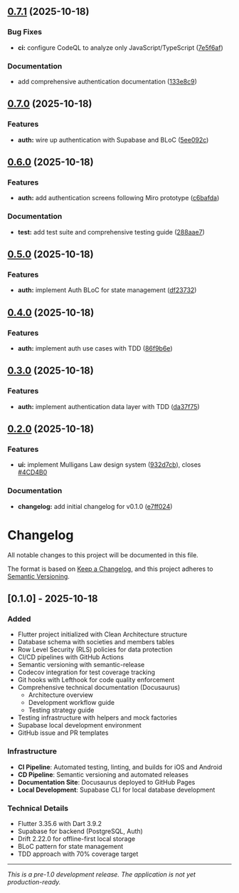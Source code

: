 ## [0.7.1](https://github.com/barry47products/mulligans-law/compare/v0.7.0...v0.7.1) (2025-10-18)


### Bug Fixes

* **ci:** configure CodeQL to analyze only JavaScript/TypeScript ([7e5f6af](https://github.com/barry47products/mulligans-law/commit/7e5f6af724ae37c33f60c999847c659f4c855927))


### Documentation

* add comprehensive authentication documentation ([133e8c9](https://github.com/barry47products/mulligans-law/commit/133e8c993c4e4c5a00e7199e2c78af2e639fd08a))

## [0.7.0](https://github.com/barry47products/mulligans-law/compare/v0.6.0...v0.7.0) (2025-10-18)


### Features

* **auth:** wire up authentication with Supabase and BLoC ([5ee092c](https://github.com/barry47products/mulligans-law/commit/5ee092cb5915b3710ee5befc79e9c7c7275a1944))

## [0.6.0](https://github.com/barry47products/mulligans-law/compare/v0.5.0...v0.6.0) (2025-10-18)


### Features

* **auth:** add authentication screens following Miro prototype ([c6bafda](https://github.com/barry47products/mulligans-law/commit/c6bafda1360239b246d093ff6666cca5aae32171))


### Documentation

* **test:** add test suite and comprehensive testing guide ([288aae7](https://github.com/barry47products/mulligans-law/commit/288aae7ddc05b313178226070980f56a2ab40ffe))

## [0.5.0](https://github.com/barry47products/mulligans-law/compare/v0.4.0...v0.5.0) (2025-10-18)


### Features

* **auth:** implement Auth BLoC for state management ([df23732](https://github.com/barry47products/mulligans-law/commit/df23732affd79abfa7ea246c3272c31fee900d1a))

## [0.4.0](https://github.com/barry47products/mulligans-law/compare/v0.3.0...v0.4.0) (2025-10-18)


### Features

* **auth:** implement auth use cases with TDD ([86f9b6e](https://github.com/barry47products/mulligans-law/commit/86f9b6e5ad8485ac24845cc41a7018762d9f5399))

## [0.3.0](https://github.com/barry47products/mulligans-law/compare/v0.2.0...v0.3.0) (2025-10-18)


### Features

* **auth:** implement authentication data layer with TDD ([da37f75](https://github.com/barry47products/mulligans-law/commit/da37f7530f091e426307cd576ef545db13d5e318))

## [0.2.0](https://github.com/barry47products/mulligans-law/compare/v0.1.0...v0.2.0) (2025-10-18)


### Features

* **ui:** implement Mulligans Law design system ([932d7cb](https://github.com/barry47products/mulligans-law/commit/932d7cb4702b704e3935959b84e9c51349399557)), closes [#4CD4B0](https://github.com/barry47products/mulligans-law/issues/4CD4B0)


### Documentation

* **changelog:** add initial changelog for v0.1.0 ([e7ff024](https://github.com/barry47products/mulligans-law/commit/e7ff024bda9cead2de3a07c5db765760d878a4da))

# Changelog

All notable changes to this project will be documented in this file.

The format is based on [Keep a Changelog](https://keepachangelog.com/en/1.0.0/),
and this project adheres to [Semantic Versioning](https://semver.org/spec/v2.0.0.html).

## [0.1.0] - 2025-10-18

### Added

- Flutter project initialized with Clean Architecture structure
- Database schema with societies and members tables
- Row Level Security (RLS) policies for data protection
- CI/CD pipelines with GitHub Actions
- Semantic versioning with semantic-release
- Codecov integration for test coverage tracking
- Git hooks with Lefthook for code quality enforcement
- Comprehensive technical documentation (Docusaurus)
  - Architecture overview
  - Development workflow guide
  - Testing strategy guide
- Testing infrastructure with helpers and mock factories
- Supabase local development environment
- GitHub issue and PR templates

### Infrastructure

- **CI Pipeline**: Automated testing, linting, and builds for iOS and Android
- **CD Pipeline**: Semantic versioning and automated releases
- **Documentation Site**: Docusaurus deployed to GitHub Pages
- **Local Development**: Supabase CLI for local database development

### Technical Details

- Flutter 3.35.6 with Dart 3.9.2
- Supabase for backend (PostgreSQL, Auth)
- Drift 2.22.0 for offline-first local storage
- BLoC pattern for state management
- TDD approach with 70% coverage target

---

_This is a pre-1.0 development release. The application is not yet production-ready._
